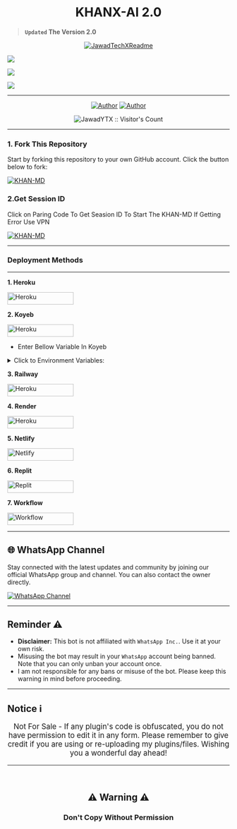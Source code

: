 <p align="center">
  <h1 align="center">KHANX-AI 2.0</h1>
</p>

> **`Updated` The Version 2.0**

<p align="center">
  <a href="https://github.com/JawadTechX"><img src="http://readme-typing-svg.herokuapp.com?color=red&center=true&vCenter=true&multiline=false&lines=KHANX-AI-+v2.0+MultiDevice;Developed+by+JawadTechX;Give+star+and+forks+this+Repo+🌟" alt="JawadTechXReadme"></a>
</p>

<a><img src='https://i.imgur.com/LyHic3i.gif'/></a>

<a><img src='https://files.catbox.moe/89xq3r.jpg'/></a>

<a><img src='https://i.imgur.com/LyHic3i.gif'/></a>

***

<p align="center">
<a href="https://github.com/JawadYTX"><img title="Author" src="https://img.shields.io/badge/JawadYTX-black?style=for-the-badge&logo=Github"></a> <a href="https://whatsapp.com/channel/0029VatOy2EAzNc2WcShQw1j"><img title="Author" src="https://img.shields.io/badge/CHANNEL-black?style=for-the-badge&logo=whatsapp"></a>

 <p align="center"><img src="https://profile-counter.glitch.me/{KHAN-MD}/count.svg" alt="JawadYTX :: Visitor's Count" old_src="https://profile-counter.glitch.me/{JawadYTX}/count.svg" /></p>

***

### 1. Fork This Repository

Start by forking this repository to your own GitHub account. Click the button below to fork:

  <a href="https://github.com/JawadYTX/KHANX-AI/fork"><img title="KHAN-MD" src="https://img.shields.io/badge/FORK-KHAN MD-h?color=blue&style=for-the-badge&logo=stackshare"></a>
  
### 2.Get Session ID

Click on Paring Code To Get Seasion ID To Start The KHAN-MD If Getting Error Use VPN

 <a href="https://khanx-pair.onrender.com/"><img title="KHAN-MD" src="https://img.shields.io/badge/PAIR-KHAN MD-h?color=red&style=for-the-badge&logo=whatsapp"></a>

---

### Deployment Methods 

---

**1. Heroku**

<p align="left">
<a href='https://dashboard.heroku.com/new?template=https://github.com/JawadYTX/KHANX-AI/tree/main' target="_blank"><img alt='Heroku' src='https://img.shields.io/badge/-heroku ‎ deploy-brown?style=for-the-badge&logo=heroku&logoColor=white'/< width=150 height=28/p></a>

**2. Koyeb**
  
<p align="left">
<a href='https://app.koyeb.com/services/deploy?type=git&repository=JawadYTX/KHAN-AI&ports=3000;&builder=dockerfile' target="_blank"><img alt='Heroku' src='https://img.shields.io/badge/-koyeb ‎ deploy-green?style=for-the-badge&logo=koyeb&logoColor=white'/< width=150 height=28/p></a>

* Enter Bellow Variable In Koyeb

<details close>
<summary>Click to Environment Variables:</summary>
 
<br><br>

```
SESSION_ID
```
```
PREFIX
```
```
ALIVE_MSG
```
```
ALIVE_IMG
```
```
AUTO_READ_STATUS
```
```
AUTO_REACT
```
```
READ_MESSAGE
```
```
MODE
```
```
ANTI_LINK
```
```
HEART_REACT
```
```
FAKE_RECORDING
```
```
OWNER_REACT
```
```
ANTI_BAD
```
```
ANTI_BAD_WORDS
```
</details>

**3. Railway**

<p align="left">
<a href='https://railway.app/new' target="_blank"><img alt='Heroku' src='https://img.shields.io/badge/-railway deploy-red?style=for-the-badge&logo=railway&logoColor=white'/< width=150 height=28/p></a>

**4. Render**
  
<p align="left">
<a href='https://dashboard.render.com/web/new' target="_blank"><img alt='Heroku' src='https://img.shields.io/badge/-Render deploy-black?style=for-the-badge&logo=render&logoColot=white'/< width=150 height=28/p></a>

**5. Netlify**
  
<p align="left">
<a href='https://app.netlify.com/' target="_blank"><img alt='Netlify' src='https://img.shields.io/badge/-Netlify Deploy-blue?style=for-the-badge&logo=netlify&logoColor=white'/< width=150 height=28/p></a> </a>

**6. Replit**

<p align="left">
<a href='https://replit.com/~' target="_blank"><img alt='Replit' src='https://img.shields.io/badge/-Replit Deploy-blue?style=for-the-badge&logo=replit&logoColor=white'/< width=150 height=28/p></a> </a>
 
 **7. Workflow**
 
<p align="left">
  <a href='https://github.com/JawadYTX/KHANX-AI/blob/main/WORKFLOW.md' target="_blank">
    <img alt='Workflow' src='https://img.shields.io/badge/-WorkFlow%20Deploy-blue?style=for-the-badge&logo=github&logoColor=white' width="150" height="28"/>
  </a>

***

## 🌐 WhatsApp Channel 

Stay connected with the latest updates and community by joining our official WhatsApp group and channel. You can also contact the owner directly.

[![WhatsApp Channel](https://img.shields.io/badge/Join-WhatsApp%20Channel-25D366?style=for-the-badge&logo=whatsapp)](https://whatsapp.com/channel/0029VatOy2EAzNc2WcShQw1j)

***

<h2 align="left">Reminder ⚠️</h2>
<p style="text-align: center; font-size: 1.2em;">

- **Disclaimer:** This bot is not affiliated with `WhatsApp Inc.`. Use it at your own risk.
- Misusing the bot may result in your `WhatsApp` account being banned. Note that you can only unban your account once.
- I am not responsible for any bans or misuse of the bot. Please keep this warning in mind before proceeding.

---

<h2 align="left">Notice ℹ️</h2>
<p style="text-align: center; font-size: 1.2em;">
  Not For Sale - If any plugin's code is obfuscated, you do not have permission to edit it in any form. Please remember to give credit if you are using or re-uploading my plugins/files. Wishing you a wonderful day ahead!</p>
  
---   

 <br>
<h2 align="center"> ⚠️ Warning ⚠️
 </h2>
 
<h3 align="center"> Don't Copy Without Permission 
</h3>

<br>

